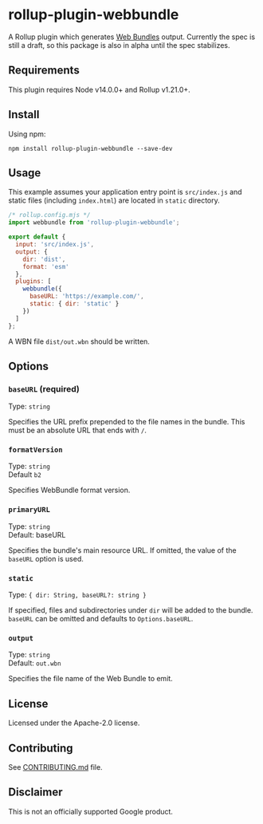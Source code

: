 # rollup-plugin-webbundle

A Rollup plugin which generates [Web Bundles](https://wicg.github.io/webpackage/draft-yasskin-wpack-bundled-exchanges.html) output. Currently the spec is still a draft, so this package is also in alpha until the spec stabilizes.

## Requirements

This plugin requires Node v14.0.0+ and Rollup v1.21.0+.

## Install

Using npm:

```console
npm install rollup-plugin-webbundle --save-dev
```

## Usage
This example assumes your application entry point is `src/index.js` and static files (including `index.html`) are located in `static` directory.
```js
/* rollup.config.mjs */
import webbundle from 'rollup-plugin-webbundle';

export default {
  input: 'src/index.js',
  output: {
    dir: 'dist',
    format: 'esm'
  },
  plugins: [
    webbundle({
      baseURL: 'https://example.com/',
      static: { dir: 'static' }
    })
  ]
};
```

A WBN file `dist/out.wbn` should be written.

## Options
### `baseURL` (required)
Type: `string`

Specifies the URL prefix prepended to the file names in the bundle. This must be an absolute URL that ends with `/`.

### `formatVersion`
Type: `string`<br>
Default `b2`

Specifies WebBundle format version.

### `primaryURL`
Type: `string`<br>
Default: baseURL

Specifies the bundle's main resource URL. If omitted, the value of the `baseURL` option is used.

### `static`
Type: `{ dir: String, baseURL?: string }`

If specified, files and subdirectories under `dir` will be added to the bundle. `baseURL` can be omitted and defaults to `Options.baseURL`.

### `output`
Type: `string`<br>
Default: `out.wbn`

Specifies the file name of the Web Bundle to emit.

## License
Licensed under the Apache-2.0 license.

## Contributing
See [CONTRIBUTING.md](CONTRIBUTING.md) file.

## Disclaimer
This is not an officially supported Google product.
